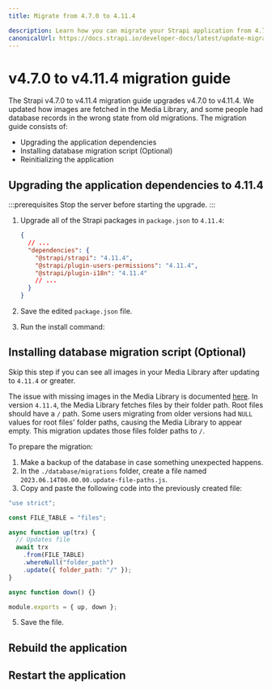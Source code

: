 ```yaml
---
title: Migrate from 4.7.0 to 4.11.4

description: Learn how you can migrate your Strapi application from 4.7.0 to 4.11.4.
canonicalUrl: https://docs.strapi.io/developer-docs/latest/update-migration-guides/migration-guides/v4/migration-guide-4.7.0-to-4.11.4.html
---
```







# v4.7.0 to v4.11.4 migration guide

The Strapi v4.7.0 to v4.11.4 migration guide upgrades v4.7.0 to v4.11.4. We updated how images are fetched in the Media Library, and some people had database records in the wrong state from old migrations. The migration guide consists of:

- Upgrading the application dependencies
- Installing database migration script (Optional)
- Reinitializing the application



<!-- TODO: explain what the migration focuses on (i.e. what breaking changes it fixes). -->

## Upgrading the application dependencies to 4.11.4

:::prerequisites
Stop the server before starting the upgrade.
:::

<!-- TODO: update version numbers below 👇 -->

1. Upgrade all of the Strapi packages in `package.json` to `4.11.4`:

   ```json title="path: package.json"
   {
     // ...
     "dependencies": {
       "@strapi/strapi": "4.11.4",
       "@strapi/plugin-users-permissions": "4.11.4",
       "@strapi/plugin-i18n": "4.11.4"
       // ...
     }
   }
   ```

2. Save the edited `package.json` file.

3. Run the install command:
   

## Installing database migration script (Optional)

Skip this step if you can see all images in your Media Library after updating to `4.11.4` or greater.

The issue with missing images in the Media Library is documented [here](https://github.com/strapi/strapi/issues/17228). In version `4.11.4`, the Media Library fetches files by their folder path. Root files should have a `/` path. Some users migrating from older versions had `NULL` values for root files' folder paths, causing the Media Library to appear empty. This migration updates those files folder paths to `/`.

To prepare the migration:

1. Make a backup of the database in case something unexpected happens.
2. In the `./database/migrations` folder, create a file named `2023.06.14T00.00.00.update-file-paths.js`.
3. Copy and paste the following code into the previously created file:

```jsx
"use strict";

const FILE_TABLE = "files";

async function up(trx) {
  // Updates file
  await trx
    .from(FILE_TABLE)
    .whereNull("folder_path")
    .update({ folder_path: "/" });
}

async function down() {}

module.exports = { up, down };
```

5. Save the file.

## Rebuild the application



## Restart the application


